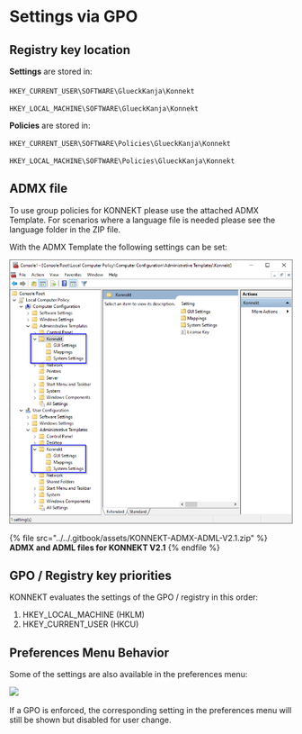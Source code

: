 # Settings via GPO

## Registry key location

**Settings** are stored in:\
\
`HKEY_CURRENT_USER\SOFTWARE\GlueckKanja\Konnekt`

`HKEY_LOCAL_MACHINE\SOFTWARE\GlueckKanja\Konnekt`

**Policies** are stored in:

`HKEY_CURRENT_USER\SOFTWARE\Policies\GlueckKanja\Konnekt`

`HKEY_LOCAL_MACHINE\SOFTWARE\Policies\GlueckKanja\Konnekt`

## ADMX file

To use group policies for KONNEKT please use the attached ADMX Template. For scenarios where a language file is needed please see the language folder in the ZIP file.

With the ADMX Template the following settings can be set:

![](<../../.gitbook/assets/image (27) (1).png>)

{% file src="../../.gitbook/assets/KONNEKT-ADMX-ADML-V2.1.zip" %}
**ADMX and ADML files for KONNEKT V2.1**
{% endfile %}

## **GPO / Registry key priorities**

KONNEKT evaluates the settings of the GPO / registry in this order:

1. HKEY\_LOCAL\_MACHINE (HKLM)
2. HKEY\_CURRENT\_USER (HKCU)

## Preferences Menu Behavior

Some of the settings are also available in the preferences menu:

![](<../../.gitbook/assets/2022-08-02 15\_37\_07-Window.png>)

If a GPO is enforced, the corresponding setting in the preferences menu will still be shown but disabled for user change.
